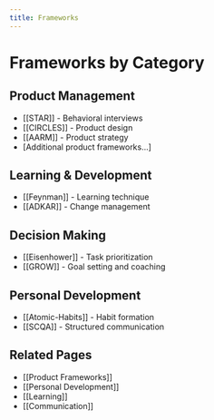 ```yaml
---
title: Frameworks
---
```


# Frameworks by Category

## Product Management
- [[STAR]] - Behavioral interviews
- [[CIRCLES]] - Product design
- [[AARM]] - Product strategy
- [Additional product frameworks...]

## Learning & Development
- [[Feynman]] - Learning technique
- [[ADKAR]] - Change management

## Decision Making
- [[Eisenhower]] - Task prioritization
- [[GROW]] - Goal setting and coaching

## Personal Development
- [[Atomic-Habits]] - Habit formation
- [[SCQA]] - Structured communication

## Related Pages
- [[Product Frameworks]]
- [[Personal Development]]
- [[Learning]]
- [[Communication]]
